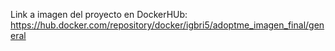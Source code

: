 Link a imagen del proyecto en DockerHUb:
https://hub.docker.com/repository/docker/igbri5/adoptme_imagen_final/general 